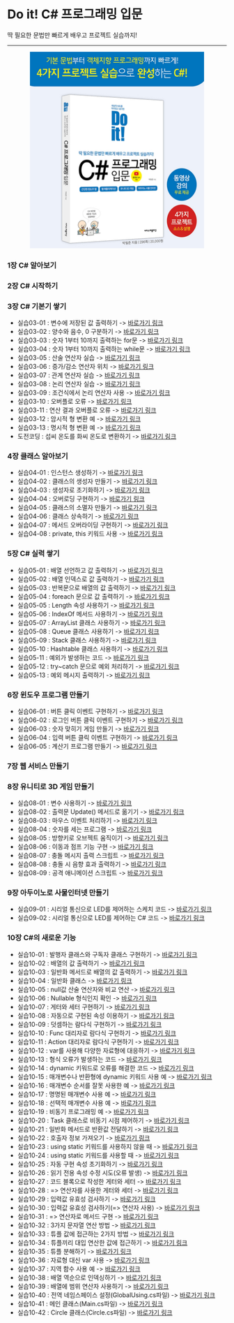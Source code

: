Do it! C# 프로그래밍 입문
==========================
딱 필요한 문법만 빠르게 배우고 프로젝트 실습까지!
***
<center><img src="https://github.com/yulian/csharp/blob/main/IntroForGit.png" width="400" height="450"></center>

### 1장 C# 알아보기
### 2장 C# 시작하기
### 3장 C# 기본기 쌓기
* 실습03-01 : 변수에 저장된 값 출력하기 -> [바로가기 링크](https://github.com/yulian/csharp/blob/main/example/Source03_01.cs)
* 실습03-02 : 양수와 음수, 0 구분하기 -> [바로가기 링크](https://github.com/yulian/csharp/blob/main/example/Source03_02.cs)
* 실습03-03 : 숫자 1부터 10까지 출력하는 for문 -> [바로가기 링크](https://github.com/yulian/csharp/blob/main/example/Source03_03.cs)
* 실습03-04 : 숫자 1부터 10까지 출력하는 while문 -> [바로가기 링크](https://github.com/yulian/csharp/blob/main/example/Source03_04.cs)
* 실습03-05 : 산술 연산자 실습 -> [바로가기 링크](https://github.com/yulian/csharp/blob/main/example/Source03_05.cs)
* 실습03-06 : 증가/감소 연산자 위치 -> [바로가기 링크](https://github.com/yulian/csharp/blob/main/example/Source03_06.cs)
* 실습03-07 : 관계 연산자 실습 -> [바로가기 링크](https://github.com/yulian/csharp/blob/main/example/Source03_07.cs)
* 실습03-08 : 논리 연산자 실습 -> [바로가기 링크](https://github.com/yulian/csharp/blob/main/example/Source03_08.cs)
* 실습03-09 : 조건식에서 논리 연산자 사용 -> [바로가기 링크](https://github.com/yulian/csharp/blob/main/example/Source03_09.cs)
* 실습03-10 : 오버플로 오류 -> [바로가기 링크](https://github.com/yulian/csharp/blob/main/example/Source03_10.cs)
* 실습03-11 : 연산 결과 오버플로 오류 -> [바로가기 링크](https://github.com/yulian/csharp/blob/main/example/Source03_11.cs)
* 실습03-12 : 암시적 형 변환 예 -> [바로가기 링크](https://github.com/yulian/csharp/blob/main/example/Source03_12.cs)
* 실습03-13 : 명시적 형 변환 예 -> [바로가기 링크](https://github.com/yulian/csharp/blob/main/example/Source03_13.cs)
* 도전코딩 : 섭씨 온도를 화씨 온도로 변환하기 -> [바로가기 링크](https://github.com/yulian/csharp/blob/main/challenge/Challenge03.cs)
### 4장 클래스 알아보기
* 실습04-01 : 인스턴스 생성하기 -> [바로가기 링크](https://github.com/yulian/csharp/blob/main/example/Source04_01.cs)
* 실습04-02 : 클래스의 생성자 만들기 -> [바로가기 링크](https://github.com/yulian/csharp/blob/main/example/Source04_02.cs)
* 실습04-03 : 생성자로 초기화하기 -> [바로가기 링크](https://github.com/yulian/csharp/blob/main/example/Source04_03.cs)
* 실습04-04 : 오버로딩 구현하기 -> [바로가기 링크](https://github.com/yulian/csharp/blob/main/example/Source04_04.cs)
* 실습04-05 : 클래스의 소멸자 만들기 -> [바로가기 링크](https://github.com/yulian/csharp/blob/main/example/Source04_05.cs)
* 실습04-06 : 클래스 상속하기 -> [바로가기 링크](https://github.com/yulian/csharp/blob/main/example/Source04_06.cs)
* 실습04-07 : 메서드 오버라이딩 구현하기 -> [바로가기 링크](https://github.com/yulian/csharp/blob/main/example/Source04_07.cs)
* 실습04-08 : private, this 키워드 사용 -> [바로가기 링크](https://github.com/yulian/csharp/blob/main/example/Source04_08.cs)
### 5장 C# 실력 쌓기
* 실습05-01 : 배열 선언하고 값 출력하기 -> [바로가기 링크](https://github.com/yulian/csharp/blob/main/example/Source05_01.cs)
* 실습05-02 : 배열 인덱스로 값 출력하기 -> [바로가기 링크](https://github.com/yulian/csharp/blob/main/example/Source05_02.cs)
* 실습05-03 : 반복문으로 배열의 값 출력하기 -> [바로가기 링크](https://github.com/yulian/csharp/blob/main/example/Source05_03.cs)
* 실습05-04 : foreach 문으로 값 출력하기 -> [바로가기 링크](https://github.com/yulian/csharp/blob/main/example/Source05_04.cs)
* 실습05-05 : Length 속성 사용하기 -> [바로가기 링크](https://github.com/yulian/csharp/blob/main/example/Source05_05.cs)
* 실습05-06 : IndexOf 메서드 사용하기 -> [바로가기 링크](https://github.com/yulian/csharp/blob/main/example/Source05_06.cs)
* 실습05-07 : ArrayList 클래스 사용하기 -> [바로가기 링크](https://github.com/yulian/csharp/blob/main/example/Source05_07.cs)
* 실습05-08 : Queue 클래스 사용하기 -> [바로가기 링크](https://github.com/yulian/csharp/blob/main/example/Source05_08.cs)
* 실습05-09 : Stack 클래스 사용하기 -> [바로가기 링크](https://github.com/yulian/csharp/blob/main/example/Source05_09.cs)
* 실습05-10 : Hashtable 클래스 사용하기 -> [바로가기 링크](https://github.com/yulian/csharp/blob/main/example/Source05_10.cs)
* 실습05-11 : 예외가 발생하는 코드 -> [바로가기 링크](https://github.com/yulian/csharp/blob/main/example/Source05_11.cs)
* 실습05-12 : try~catch 문으로 예외 처리하기 -> [바로가기 링크](https://github.com/yulian/csharp/blob/main/example/Source05_12.cs)
* 실습05-13 : 예외 메시지 출력하기 -> [바로가기 링크](https://github.com/yulian/csharp/blob/main/example/Source05_13.cs)
### 6장 윈도우 프로그램 만들기
* 실습06-01 : 버튼 클릭 이벤트 구현하기 -> [바로가기 링크](https://github.com/yulian/csharp/blob/main/example/Source06_01.cs)
* 실습06-02 : 로그인 버튼 클릭 이벤트 구현하기 -> [바로가기 링크](https://github.com/yulian/csharp/blob/main/example/Source06_02.cs)
* 실습06-03 : 숫자 맞히기 게임 만들기 -> [바로가기 링크](https://github.com/yulian/csharp/blob/main/example/Source06_03.cs)
* 실습06-04 : 입력 버튼 클릭 이벤트 구현하기 -> [바로가기 링크](https://github.com/yulian/csharp/blob/main/example/Source06_04.cs)
* 실습06-05 : 계산기 프로그램 만들기 -> [바로가기 링크](https://github.com/yulian/csharp/blob/main/example/Source06_05.cs)
### 7장 웹 서비스 만들기
### 8장 유니티로 3D 게임 만들기
* 실습08-01 : 변수 사용하기 -> [바로가기 링크](https://github.com/yulian/csharp/blob/main/example/Source08_01.cs)
* 실습08-02 : 출력문 Update() 메서드로 옮기기 -> [바로가기 링크](https://github.com/yulian/csharp/blob/main/example/Source08_02.cs)
* 실습08-03 : 마우스 이벤트 처리하기 -> [바로가기 링크](https://github.com/yulian/csharp/blob/main/example/Source08_03.cs)
* 실습08-04 : 숫자를 세는 프로그램 -> [바로가기 링크](https://github.com/yulian/csharp/blob/main/example/Source08_04.cs)
* 실습08-05 : 방향키로 오브젝트 움직이기 -> [바로가기 링크](https://github.com/yulian/csharp/blob/main/example/Source08_05.cs)
* 실습08-06 : 이동과 점프 기능 구현 -> [바로가기 링크](https://github.com/yulian/csharp/blob/main/example/Source08_06.cs)
* 실습08-07 : 충돌 메시지 출력 스크립트 -> [바로가기 링크](https://github.com/yulian/csharp/blob/main/example/Source08_07.cs)
* 실습08-08 : 충돌 시 음향 효과 출력하기 -> [바로가기 링크](https://github.com/yulian/csharp/blob/main/example/Source08_08.cs)
* 실습08-09 : 공격 애니메이션 스크립트 -> [바로가기 링크](https://github.com/yulian/csharp/blob/main/example/Source08_09.cs)
### 9장 아두이노로 사물인터넷 만들기
* 실습09-01 : 시리얼 통신으로 LED를 제어하는 스케치 코드 -> [바로가기 링크](https://github.com/yulian/csharp/blob/main/example/Source09_01.ino)
* 실습09-02 : 시리얼 통신으로 LED를 제어하는 C# 코드 -> [바로가기 링크](https://github.com/yulian/csharp/blob/main/example/Source09_02.cs)
### 10장 C#의 새로운 기능
* 실습10-01 : 발행자 클래스와 구독자 클래스 구현하기 -> [바로가기 링크](https://github.com/yulian/csharp/blob/main/example/Source10_01.cs)
* 실습10-02 : 배열의 값 출력하기 -> [바로가기 링크](https://github.com/yulian/csharp/blob/main/example/Source10_02.cs)
* 실습10-03 : 일반화 메서드로 배열의 값 출력하기 -> [바로가기 링크](https://github.com/yulian/csharp/blob/main/example/Source10_03.cs)
* 실습10-04 : 일반화 클래스 -> [바로가기 링크](https://github.com/yulian/csharp/blob/main/example/Source10_04.cs)
* 실습10-05 : null값 산술 연산자와 비교 연산 -> [바로가기 링크](https://github.com/yulian/csharp/blob/main/example/Source10_05.cs)
* 실습10-06 : Nullable 형식인지 확인 -> [바로가기 링크](https://github.com/yulian/csharp/blob/main/example/Source10_06.cs)
* 실습10-07 : 게터와 세터 구현하기 -> [바로가기 링크](https://github.com/yulian/csharp/blob/main/example/Source10_07.cs)
* 실습10-08 : 자동으로 구현된 속성 이용하기 -> [바로가기 링크](https://github.com/yulian/csharp/blob/main/example/Source10_08.cs)
* 실습10-09 : 덧셈하는 람다식 구현하기 -> [바로가기 링크](https://github.com/yulian/csharp/blob/main/example/Source10_09.cs)
* 실습10-10 : Func 대리자로 람다식 구현하기 -> [바로가기 링크](https://github.com/yulian/csharp/blob/main/example/Source10_10.cs)
* 실습10-11 : Action 대리자로 람다식 구현하기 -> [바로가기 링크](https://github.com/yulian/csharp/blob/main/example/Source10_11.cs)
* 실습10-12 : var를 사용해 다양한 자료형에 대응하기 -> [바로가기 링크](https://github.com/yulian/csharp/blob/main/example/Source10_12.cs)
* 실습10-13 : 형식 오류가 발생하는 코드 -> [바로가기 링크](https://github.com/yulian/csharp/blob/main/example/Source10_13.cs)
* 실습10-14 : dynamic 키워드로 오류를 해결한 코드 -> [바로가기 링크](https://github.com/yulian/csharp/blob/main/example/Source10_14.cs)
* 실습10-15 : 매개변수나 반환형에 dynamic 키워드 사용 예 -> [바로가기 링크](https://github.com/yulian/csharp/blob/main/example/Source10_15.cs)
* 실습10-16 : 매개변수 순서를 잘못 사용한 예 -> [바로가기 링크](https://github.com/yulian/csharp/blob/main/example/Source10_16.cs)
* 실습10-17 : 명명된 매개변수 사용 예 -> [바로가기 링크](https://github.com/yulian/csharp/blob/main/example/Source10_17.cs)
* 실습10-18 : 선택적 매개변수 사용 예 -> [바로가기 링크](https://github.com/yulian/csharp/blob/main/example/Source10_18.cs)
* 실습10-19 : 비동기 프로그래밍 예 -> [바로가기 링크](https://github.com/yulian/csharp/blob/main/example/Source10_19.cs)
* 실습10-20 : Task 클래스로 비동기 시점 제어하기 -> [바로가기 링크](https://github.com/yulian/csharp/blob/main/example/Source10_20.cs)
* 실습10-21 : 일반화 메서드로 반환값 전달하기 -> [바로가기 링크](https://github.com/yulian/csharp/blob/main/example/Source10_21.cs)
* 실습10-22 : 호출자 정보 가져오기 -> [바로가기 링크](https://github.com/yulian/csharp/blob/main/example/Source10_22.cs)
* 실습10-23 : using static 키워드를 사용하지 않을 때 -> [바로가기 링크](https://github.com/yulian/csharp/blob/main/example/Source10_23.cs)
* 실습10-24 : using static 키워드를 사용할 때 -> [바로가기 링크](https://github.com/yulian/csharp/blob/main/example/Source10_24.cs)
* 실습10-25 : 자동 구현 속성 초기화하기 -> [바로가기 링크](https://github.com/yulian/csharp/blob/main/example/Source10_25.cs)
* 실습10-26 : 읽기 전용 속성 수정 시도(오류 발생) -> [바로가기 링크](https://github.com/yulian/csharp/blob/main/example/Source10_26.cs)
* 실습10-27 : 코드 블록으로 작성한 게터와 세터 -> [바로가기 링크](https://github.com/yulian/csharp/blob/main/example/Source10_27.cs)
* 실습10-28 : => 연산자를 사용한 게터와 세터 -> [바로가기 링크](https://github.com/yulian/csharp/blob/main/example/Source10_28.cs)
* 실습10-29 : 입력값 유효성 검사하기 -> [바로가기 링크](https://github.com/yulian/csharp/blob/main/example/Source10_29.cs)
* 실습10-30 : 입력값 유효성 검사하기(=> 연산자 사용) -> [바로가기 링크](https://github.com/yulian/csharp/blob/main/example/Source10_30.cs)
* 실습10-31 : => 연산자로 메서드 구현 -> [바로가기 링크](https://github.com/yulian/csharp/blob/main/example/Source10_31.cs)
* 실습10-32 : 3가지 문자열 연산 방법 -> [바로가기 링크](https://github.com/yulian/csharp/blob/main/example/Source10_32.cs)
* 실습10-33 : 튜플 값에 접근하는 2가지 방법 -> [바로가기 링크](https://github.com/yulian/csharp/blob/main/example/Source10_33.cs)
* 실습10-34 : 튜플끼리 대입 연산한 값에 접근하기 -> [바로가기 링크](https://github.com/yulian/csharp/blob/main/example/Source10_34.cs)
* 실습10-35 : 튜플 분해하기 -> [바로가기 링크](https://github.com/yulian/csharp/blob/main/example/Source10_35.cs)
* 실습10-36 : 자료형 대신 var 사용 -> [바로가기 링크](https://github.com/yulian/csharp/blob/main/example/Source10_36.cs)
* 실습10-37 : 지역 함수 사용 예 -> [바로가기 링크](https://github.com/yulian/csharp/blob/main/example/Source10_37.cs)
* 실습10-38 : 배열 역순으로 인덱싱하기 -> [바로가기 링크](https://github.com/yulian/csharp/blob/main/example/Source10_38.cs)
* 실습10-39 : 배열에 범위 연산자 사용하기 -> [바로가기 링크](https://github.com/yulian/csharp/blob/main/example/Source10_39.cs)
* 실습10-40 : 전역 네임스페이스 설정(GlobalUsing.cs파일) -> [바로가기 링크](https://github.com/yulian/csharp/blob/main/example/Source10_40.cs)
* 실습10-41 : 메인 클래스(Main.cs파일) -> [바로가기 링크](https://github.com/yulian/csharp/blob/main/example/Source10_41.cs)
* 실습10-42 : Circle 클래스(Circle.cs파일) -> [바로가기 링크](https://github.com/yulian/csharp/blob/main/example/Source10_42.cs)
